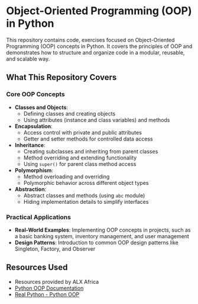 # Object-Oriented Programming (OOP) in Python

This repository contains code, exercises focused on Object-Oriented Programming (OOP) concepts in Python. It covers the principles of OOP and demonstrates how to structure and organize code in a modular, reusable, and scalable way.

## What This Repository Covers

### Core OOP Concepts
- **Classes and Objects**:
  - Defining classes and creating objects
  - Using attributes (instance and class variables) and methods
- **Encapsulation**:
  - Access control with private and public attributes
  - Getter and setter methods for controlled data access
- **Inheritance**:
  - Creating subclasses and inheriting from parent classes
  - Method overriding and extending functionality
  - Using `super()` for parent class method access
- **Polymorphism**:
  - Method overloading and overriding
  - Polymorphic behavior across different object types
- **Abstraction**:
  - Abstract classes and methods (using `abc` module)
  - Hiding implementation details to simplify interfaces

### Practical Applications
- **Real-World Examples**: Implementing OOP concepts in projects, such as a basic banking system, inventory management, and user management
- **Design Patterns**: Introduction to common OOP design patterns like Singleton, Factory, and Observer

## Resources Used

- Resources provided by ALX Africa
- [Python OOP Documentation](https://docs.python.org/3/tutorial/classes.html)
- [Real Python - Python OOP](https://realpython.com/python3-object-oriented-programming/)
